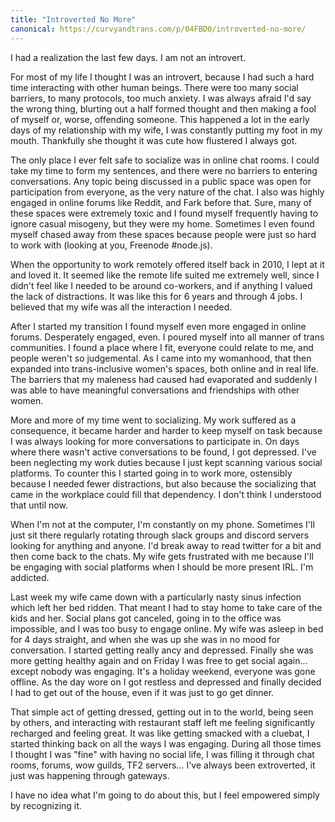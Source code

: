 ```yaml
---
title: "Introverted No More"
canonical: https://curvyandtrans.com/p/04FBD0/introverted-no-more/
---
```

I had a realization the last few days. I am not an introvert.

For most of my life I thought I was an introvert, because I had such a hard time interacting with other human beings. There were too many social barriers, to many protocols, too much anxiety. I was always afraid I'd say the wrong thing, blurting out a half formed thought and then making a fool of myself or, worse, offending someone. This happened a lot in the early days of my relationship with my wife, I was constantly putting my foot in my mouth. Thankfully she thought it was cute how flustered I always got.

The only place I ever felt safe to socialize was in online chat rooms. I could take my time to form my sentences, and there were no barriers to entering conversations. Any topic being discussed in a public space was open for participation from everyone, as the very nature of the chat. I also was highly engaged in online forums like Reddit, and Fark before that. Sure, many of these spaces were extremely toxic and I found myself frequently having to ignore casual misogeny, but they were my home. Sometimes I even found myself chased away from these spaces because people were just so hard to work with (looking at you, Freenode #node.js).

When the opportunity to work remotely offered itself back in 2010, I lept at it and loved it. It seemed like the remote life suited me extremely well, since I didn't feel like I needed to be around co-workers, and if anything I valued the lack of distractions. It was like this for 6 years and through 4 jobs. I believed that my wife was all the interaction I needed.

After I started my transition I found myself even more engaged in online forums. Desperately engaged, even. I poured myself into all manner of trans communities. I found a place where I fit, everyone could relate to me, and people weren't so judgemental. As I came into my womanhood, that then expanded into trans-inclusive women's spaces, both online and in real life. The barriers that my maleness had caused had evaporated and suddenly I was able to have meaningful conversations and friendships with other women.

More and more of my time went to socializing. My work suffered as a consequence, it became harder and harder to keep myself on task because I was always looking for more conversations to participate in. On days where there wasn't active conversations to be found, I got depressed. I've been neglecting my work duties because I just kept scanning various social platforms. To counter this I started going in to work more, ostensibly because I needed fewer distractions, but also because the socializing that came in the workplace could fill that dependency. I don't think I understood that until now.

When I'm not at the computer, I'm constantly on my phone. Sometimes I'll just sit there regularly rotating through slack groups and discord servers looking for anything and anyone. I'd break away to read twitter for a bit and then come back to the chats. My wife gets frustrated with me because I'll be engaging with social platforms when I should be more present IRL. I'm addicted.

Last week my wife came down with a particularly nasty sinus infection which left her bed ridden. That meant I had to stay home to take care of the kids and her. Social plans got canceled, going in to the office was impossible, and I was too busy to engage online. My wife was asleep in bed for 4 days straight, and when she was up she was in no mood for conversation. I started getting really ancy and depressed. Finally she was more getting healthy again and on Friday I was free to get social again... except nobody was engaging. It's a holiday weekend, everyone was gone offline. As the day wore on I got restless and depressed and finally decided I had to get out of the house, even if it was just to go get dinner.

That simple act of getting dressed, getting out in to the world, being seen by others, and interacting with restaurant staff left me feeling significantly recharged and feeling great. It was like getting smacked with a cluebat, I started thinking back on all the ways I was engaging. During all those times I thought I was "fine" with having no social life, I was filling it through chat rooms, forums, wow guilds, TF2 servers... I've always been extroverted, it just was happening through gateways.

I have no idea what I'm going to do about this, but I feel empowered simply by recognizing it.
